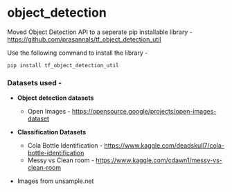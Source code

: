 # object_detection

Moved Object Detection API to a seperate pip installable library - https://github.com/prasannals/tf_object_detection_util

Use the following command to install the library - 

```
pip install tf_object_detection_util
```

### Datasets used - 

* <strong>Object detection datasets</strong>
  * Open Images - https://opensource.google/projects/open-images-dataset

* <strong>Classification Datasets</strong>
  * Cola Bottle Identification - https://www.kaggle.com/deadskull7/cola-bottle-identification
  * Messy vs Clean room - https://www.kaggle.com/cdawn1/messy-vs-clean-room

* Images from unsample.net
